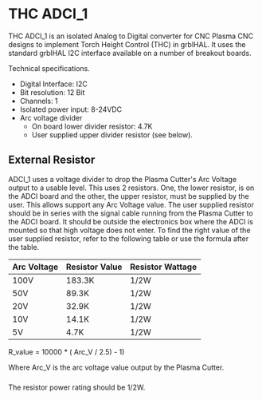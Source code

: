 # THC ADCI_1

THC ADCI_1 is an isolated Analog to Digital converter for CNC Plasma CNC designs to implement Torch Height Control (THC) in grblHAL.  It uses the standard grblHAL I2C interface available on a number of breakout boards.

Technical specifications.

* Digital Interface: I2C
* Bit resolution: 12 Bit
* Channels: 1
* Isolated power input: 8-24VDC
* Arc voltage divider
  - On board lower divider resistor: 4.7K
  - User supplied upper divider resistor (see below).

## External Resistor
ADCI_1 uses a voltage divider to drop the Plasma Cutter's Arc Voltage output to a usable level.  This uses 2 resistors.  One, the lower resistor, is on the ADCI board and the other, the upper resistor, must be supplied by the user.  This allows support any Arc Voltage value. The user supplied resistor should be in series with the signal cable running from the Plasma Cutter to the ADCI board. It should be outside the electronics box where the ADCI is mounted so that high voltage does not enter.  To find the right value of the user supplied resistor, refer to the following table or use the formula after the table.

| Arc Voltage | Resistor Value | Resistor Wattage |
|---|---|---|
|100V|183.3K|1/2W|
|50V|89.3K|1/2W|
|20V|32.9K|1/2W|
|10V|14.1K|1/2W|
|5V|4.7K|1/2W|

R_value = 10000 * ( Arc_V / 2.5) - 1)
>
Where Arc_V is the arc voltage value output by the Plasma Cutter.
###
The resistor power rating should be 1/2W.
